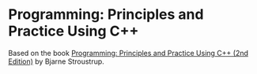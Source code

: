 # Programming: Principles and Practice Using C++

Based on the book [Programming: Principles and Practice Using C++ (2nd Edition)](https://www.amazon.com/Programming-Principles-Practice-Using-2nd/dp/0321992784%3FSubscriptionId%3D0K1019RWK8CNM7CNZV82%26tag%3D0a0-20%26linkCode%3Dxm2%26camp%3D2025%26creative%3D165953%26creativeASIN%3D0321992784) by Bjarne Stroustrup.
